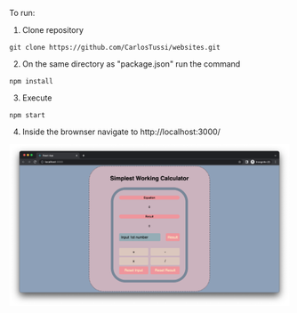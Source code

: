 To run:
1) Clone repository
```
git clone https://github.com/CarlosTussi/websites.git
```
2) On the same directory as "package.json" run the command
```
npm install
```

3) Execute 
```
npm start
```

4) Inside the brownser navigate to http://localhost:3000/




![alt text](https://github.com/CarlosTussi/images/blob/main/calculator.png)
